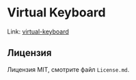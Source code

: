 # Virtual Keyboard

Link: [virtual-keyboard](http://ligalaiz.github.io/virtual-keyboard/)

## Лицензия

Лицензия MIT, смотрите файл `License.md`.
